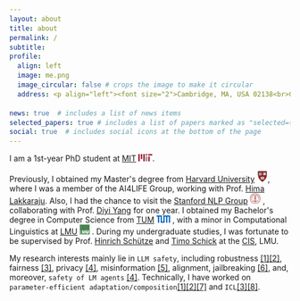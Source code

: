 ```yaml
---
layout: about
title: about
permalink: /
subtitle:
profile:
  align: left
  image: me.png
  image_circular: false # crops the image to make it circular
  address: <p align="left"><font size="2">Cambridge, MA, USA 02138<br>Graduate School of Arts and Sciences, Harvard University</font></p>

news: true  # includes a list of news items
selected_papers: true # includes a list of papers marked as "selected={true}"
social: true  # includes social icons at the bottom of the page
--- 
```


I am a 1st-year PhD student at [MIT](https://www.mit.edu/) <img src="assets/img/MIT.png" alt="mit" height="13px">.

Previously, I obtained my Master's degree from [Harvard University](https://www.harvard.edu/) <img src="assets/img/h.png" alt="h" height="20px">, where I was a member of the 
	AI4LIFE Group<!-- at Harvard SEAS -->, working with Prof. 
	[Hima Lakkaraju](https://himalakkaraju.github.io/).
Also, I had the chance to visit the 
	[Stanford NLP Group](https://nlp.stanford.edu/) <img src="assets/img/Stanford.png" alt="s" height="19px"> , collaborating with Prof.
	[Diyi Yang](https://cs.stanford.edu/~diyiy/index.html) for one year.
I obtained my Bachelor's degree in Computer Science from 
	[TUM](https://www.tum.de/en/) <img src="assets/img/TUM.png" alt="tum" height="13px"> , with a minor in Computational Linguistics at 
	[LMU](https://www.lmu.de/en/) <img src="assets/img/LMU.jpeg" alt="lmu" height="18px"> . During my undergraduate studies, I was fortunate to be supervised by Prof. 
	[Hinrich Schütze](https://scholar.google.com/citations?user=qIL9dWUAAAAJ&hl=en) and [Timo Schick](https://scholar.google.de/citations?user=k8CKy5UAAAAJ&hl=en)
	at the [CIS](https://www.cis.uni-muenchen.de/), LMU.

My research interests mainly lie in `LLM safety`, including robustness <a href="https://arxiv.org/abs/2305.13406">[1]</a><a href="https://arxiv.org/abs/2311.00915">[2]</a>, fairness <a href="https://arxiv.org/abs/2310.14607">[3]</a>, privacy <a href="https://arxiv.org/abs/2409.00138">[4]</a>, misinformation <a href="https://arxiv.org/abs/2311.09630">[5]</a>, alignment, jailbreaking <a href="">[6]</a>, and, moreover, `safety of LM agents` <a href="https://arxiv.org/abs/2409.00138">[4]</a>. Technically, I have worked on `parameter-efficient adaptation/composition`<a href="https://arxiv.org/abs/2305.13406">[1]</a><a href="https://arxiv.org/abs/2311.00915">[2]</a><a href="https://arxiv.org/abs/2302.14413">[7]</a>  and `ICL`<a href="https://arxiv.org/abs/2310.14607">[3]</a><a href="https://arxiv.org/abs/2202.06133">[8]</a>.
